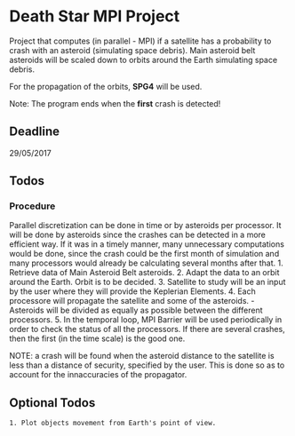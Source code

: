 # Death Star MPI Project

Project that computes (in parallel - MPI) if a satellite has a probability to crash with an asteroid (simulating space debris). Main asteroid belt asteroids will be scaled down to orbits around the Earth simulating space debris.

For the propagation of the orbits, **SPG4** will be used.

Note: The program ends when the **first** crash is detected!

## Deadline
29/05/2017

## Todos
### Procedure
Parallel discretization can be done in time or by asteroids per processor.
It will be done by asteroids since  the crashes can be detected in a more efficient way. If it was in a timely manner, many unnecessary computations would be done, since the crash could be the first month of simulation and many processors would already be calculating several months after that.
    1. Retrieve data of Main Asteroid Belt asteroids.
    2. Adapt the data to an orbit around the Earth. Orbit is to be decided.
    3. Satellite to study will be an input by the user where they will provide the Keplerian Elements.
    4. Each processore will propagate the satellite and some of the asteroids.
        - Asteroids will be divided as equally as possible  between the different processors.
    5. In the temporal loop, MPI Barrier will be used periodically in order to check the status of all the processors. If there are several crashes, then the first (in the time scale) is the good one.
    
NOTE: a crash will be found when the asteroid distance to the satellite is less than a distance of security, specified by the user. This is done so as to account for the innaccuracies of the propagator.

## Optional Todos
    1. Plot objects movement from Earth's point of view.

